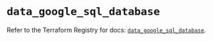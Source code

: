 # `data_google_sql_database`

Refer to the Terraform Registry for docs: [`data_google_sql_database`](https://registry.terraform.io/providers/hashicorp/google/6.22.0/docs/data-sources/sql_database).
